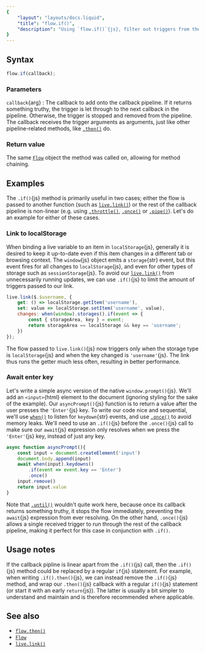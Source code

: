 ```yaml
---
{
	"layout": "layouts/docs.liquid",
	"title": "flow.if()",
	"description": "Using `flow.if()`{js}, filter out triggers from the callback pipeline."
}
---
```


## Syntax

```js
flow.if(callback);
```

### Parameters

`callback`{arg}
: The callback to add onto the callback pipeline. If it returns something truthy, the trigger is let through to the next callback in the pipeline. Otherwise, the trigger is stopped and removed from the pipeline. The callback receives the trigger arguments as arguments, just like other pipeline-related methods, like [`.then()`](/docs/flow/then/) do.

### Return value

The same [`Flow`](/docs/flow/) object the method was called on, allowing for method chaining.

## Examples

The `.if()`{js} method is primarily useful in two cases; either the flow is passed to another function (such as [`live.link()`](/docs/live/link/)) or the rest of the callback pipeline is non-linear (e.g. using [`.throttle()`](/docs/flow/throttle/), [`.once()`](/docs/flow/once/) or [`.pipe()`](/docs/flow/pipe/)). Let's do an example for either of these cases.

### Link to localStorage

When binding a live variable to an item in `localStorage`{js}, generally it is desired to keep it up-to-date even if this item changes in a different tab or browsing context. The `window`{js} object emits a `storage`{str} event, but this event fires for all changes to `localStorage`{js}, and even for other types of storage such as `sessionStorage`{js}. To avoid our [`live.link()`](/docs/live/link/) from unnecessarily running updates, we can use `.if()`{js} to limit the amount of triggers passed to our link.

```js
live.link($.$username, {
	get: () => localStorage.getItem('username'),
	set: value => localStorage.setItem('username', value),
	changes: when(window).storages().if(event => {
		const { storageArea, key } = event;
		return storageArea == localStorage && key == 'username';
	})
});
```

The flow passed to `live.link()`{js} now triggers only when the storage type is `localStorage`{js} and when the key changed is `'username'`{js}. The link thus runs the getter much less often, resulting in better performance.

### Await enter key

Let's write a simple async version of the native `window.prompt()`{js}. We'll add an `<input>`{html} element to the document (ignoring styling for the sake of the example). Our `asyncPrompt()`{js} function is to return a value after the user presses the `'Enter'`{js} key. To write our code nice and sequential, we'll use [`when()`](/docs/when/) to listen for `keydown`{str} events, and use [`.once()`](/docs/flow/once/) to avoid memory leaks. We'll need to use an `.if()`{js} before the `.once()`{js} call to make sure our `await`{js} expression only resolves when we press the `'Enter'`{js} key, instead of just any key.

```js
async function asyncPrompt(){
	const input = document.createElement('input')
	document.body.append(input)
	await when(input).keydowns()
		.if(event => event.key == 'Enter')
		.once()
	input.remove()
	return input.value
}
```

Note that [`.until()`](/docs/flow/until/) wouldn't quite work here, because once its callback returns something truthy, it stops the flow immediately, preventing the `await`{js} expression from ever resolving. On the other hand, `.once()`{js} allows a single received trigger to run through the rest of the callback pipeline, making it perfect for this case in conjunction with `.if()`.

## Usage notes

If the callback pipline is linear apart from the `.if()`{js} call, then the `.if()`{js} method could be replaced by a regular `if`{js} statement. For example, when writing `.if().then()`{js}, we can instead remove the `.if()`{js} method, and wrap our `.then()`{js} callback with a regular `if()`{js} statement (or start it with an early `return`{js}). The latter is usually a bit simpler to understand and maintain and is therefore recommended where applicable.

## See also

- [`flow.then()`](/docs/flow/then/)
- [`Flow`](/docs/flow/)
- [`live.link()`](/docs/live/link/)
